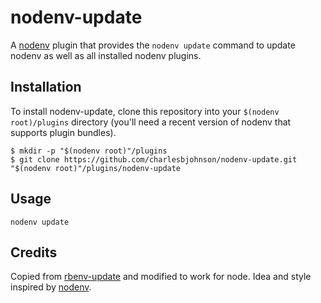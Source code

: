# nodenv-update

A [nodenv][] plugin that provides the
`nodenv update` command to update nodenv as well as all installed nodenv plugins.

## Installation

To install nodenv-update, clone this repository into your `$(nodenv root)/plugins` directory
(you'll need a recent version of nodenv that supports plugin bundles).

    $ mkdir -p "$(nodenv root)"/plugins
    $ git clone https://github.com/charlesbjohnson/nodenv-update.git "$(nodenv root)"/plugins/nodenv-update

## Usage

    nodenv update

## Credits

Copied from [rbenv-update][] and modified to work for node.
Idea and style inspired by [nodenv][].

[rbenv-update]: https://github.com/rkh/rbenv-update
[nodenv]: https://github.com/nodenv/nodenv
